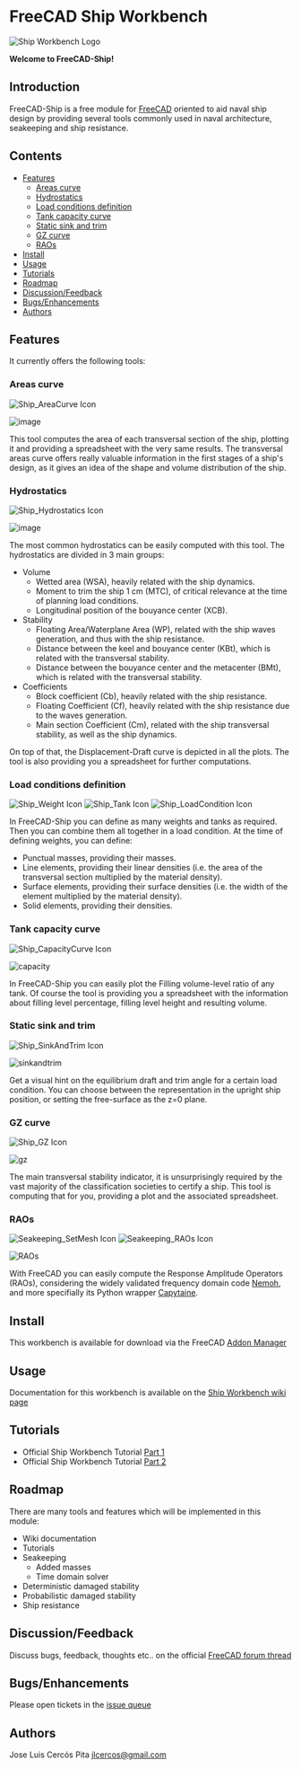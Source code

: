 # FreeCAD Ship Workbench

![Ship Workbench Logo](freecad/ship/resources/icons/Ship_Logo.svg)

**Welcome to FreeCAD-Ship!**

## Introduction
FreeCAD-Ship is a free module for [FreeCAD](https://www.freecadweb.org) oriented to aid naval ship design by providing several tools commonly used in naval architecture, seakeeping and ship resistance.

## Contents
- [Features](#features)
  - [Areas curve](#areas-curve)
  - [Hydrostatics](#hydrostatics)
  - [Load conditions definition](#load-conditions-definition)
  - [Tank capacity curve](#tank-capacity-curve)
  - [Static sink and trim](#static-sink-and-trim)
  - [GZ curve](#gz-curve)
  - [RAOs](#raos)
- [Install](#install)
- [Usage](#usage)
- [Tutorials](#tutorials)
- [Roadmap](#roadmap)
- [Discussion/Feedback](#discussionfeedback)
- [Bugs/Enhancements](#bugsenhancements)
- [Authors](#authors)

## Features
It currently offers the following tools:

### Areas curve

![Ship_AreaCurve Icon](freecad/ship/resources/icons/Ship_AreaCurve.svg)

![image](https://user-images.githubusercontent.com/4140247/128526169-e2575abd-cadf-4694-bdc7-d59530db1fed.png)

This tool computes the area of each transversal section of the ship, plotting it and providing a spreadsheet with the very same results. The transversal areas curve offers really valuable information in the first stages of a ship's design, as it gives an idea of the shape and volume distribution of the ship.

### Hydrostatics

![Ship_Hydrostatics Icon](freecad/ship/resources/icons/Ship_Hydrostatics.svg)

![image](https://user-images.githubusercontent.com/4140247/128526205-447f70aa-bbee-4631-9914-320ceab0c1b4.png)

The most common hydrostatics can be easily computed with this tool. The hydrostatics are divided in 3 main groups:

 - Volume
   - Wetted area (WSA), heavily related with the ship dynamics.
   - Moment to trim the ship 1 cm (MTC), of critical relevance at the time of planning load conditions.
   - Longitudinal position of the bouyance center (XCB).
 - Stability
   - Floating Area/Waterplane Area (WP), related with the ship waves generation, and thus with the ship resistance.
   - Distance between the keel and bouyance center (KBt), which is related with the transversal stability.
   - Distance between the bouyance center and the metacenter (BMt), which is related with the transversal stability.
 - Coefficients
   - Block coefficient (Cb), heavily related with the ship resistance.
   - Floating Coefficient (Cf), heavily related with the ship resistance due to the waves generation.
   - Main section Coefficient (Cm), related with the ship transversal stability, as well as the ship dynamics.

On top of that, the Displacement-Draft curve is depicted in all the plots. The tool is also providing you a spreadsheet for further computations.

### Load conditions definition

![Ship_Weight Icon](freecad/ship/resources/icons/Ship_Weight.svg) ![Ship_Tank Icon](freecad/ship/resources/icons/Ship_Tank.svg) ![Ship_LoadCondition Icon](freecad/ship/resources/icons/Ship_LoadCondition.svg)

In FreeCAD-Ship you can define as many weights and tanks as required. Then you can combine them all together in a load condition. At the time of defining weights, you can define:

 - Punctual masses, providing their masses.
 - Line elements, providing their linear densities (i.e. the area of the transversal section multiplied by the material density).
 - Surface elements, providing their surface densities (i.e. the width of the element multiplied by the material density).
 - Solid elements, providing their densities.

### Tank capacity curve

![Ship_CapacityCurve Icon](freecad/ship/resources/icons/Ship_CapacityCurve.svg)

![capacity](https://user-images.githubusercontent.com/1668392/137370687-677a027d-c692-4227-a01f-b889406827b0.png)

In FreeCAD-Ship you can easily plot the Filling volume-level ratio of any tank. Of course the tool is providing you a spreadsheet with the information about filling level percentage, filling level height and resulting volume.

### Static sink and trim

![Ship_SinkAndTrim Icon](freecad/ship/resources/icons/Ship_SinkAndTrim.svg)

![sinkandtrim](https://user-images.githubusercontent.com/1668392/137372659-60cf9224-db07-4a1b-82f4-590f5416fa8e.png)

Get a visual hint on the equilibrium draft and trim angle for a certain load condition. You can choose between the representation in the upright ship position, or setting the free-surface as the z=0 plane.

### GZ curve

![Ship_GZ Icon](freecad/ship/resources/icons/Ship_GZ.svg)

![gz](https://user-images.githubusercontent.com/1668392/137374233-5ed5bd86-8675-4e3d-813c-7f78adab1503.png)

The main transversal stability indicator, it is unsurprisingly required by the vast majority of the classification societies to certify a ship. This tool is computing that for you, providing a plot and the associated spreadsheet.

### RAOs

![Seakeeping_SetMesh Icon](freecad/ship/resources/icons/Seakeeping_SetMesh.svg)
![Seakeeping_RAOs Icon](freecad/ship/resources/icons/Seakeeping_RAOs.svg)

![RAOs](https://user-images.githubusercontent.com/1668392/140480149-88bbd2e4-a255-4f9d-893a-c325356d4263.png)

With FreeCAD you can easily compute the Response Amplitude Operators (RAOs), considering the widely validated frequency domain code [Nemoh](https://lheea.ec-nantes.fr/logiciels-et-brevets/nemoh-presentation-192863.kjsp), and more specifially its Python wrapper [Capytaine](https://github.com/mancellin/capytaine).

## Install

This workbench is available for download via the FreeCAD [Addon Manager](https://wiki.freecadweb.org/Addon_manager)

## Usage

Documentation for this workbench is available on the [Ship Workbench wiki page](https://wiki.freecadweb.org/Ship_Workbench)

## Tutorials

* Official Ship Workbench Tutorial [Part 1](https://wiki.freecadweb.org/FreeCAD-Ship_s60_tutorial)
* Official Ship Workbench Tutorial [Part 2](https://wiki.freecadweb.org/FreeCAD-Ship_s60_tutorial_(II))

## Roadmap

There are many tools and features which will be implemented in this module:

 - Wiki documentation
 - Tutorials
 - Seakeeping
   - Added masses
   - Time domain solver
 - Deterministic damaged stability
 - Probabilistic damaged stability
 - Ship resistance

## Discussion/Feedback

Discuss bugs, feedback, thoughts etc.. on the official [FreeCAD forum thread](https://forum.freecadweb.org/viewtopic.php?f=8&t=60885)

## Bugs/Enhancements

Please open tickets in the [issue queue](https://github.com/FreeCAD/freecad.ship/issues)

## Authors

Jose Luis Cercós Pita <jlcercos@gmail.com>

